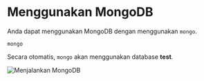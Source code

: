 # Menggunakan MongoDB

Anda dapat menggunakan MongoDB dengan menggunakan `mongo`.

    mongo
    

Secara otomatis, `mongo` akan menggunakan database **test**.

![Menjalankan MongoDB](https://dl.dropboxusercontent.com/u/83581209/mongodb-untuk-indonesia/assets/menjalankan_mongodb.png)
    
    